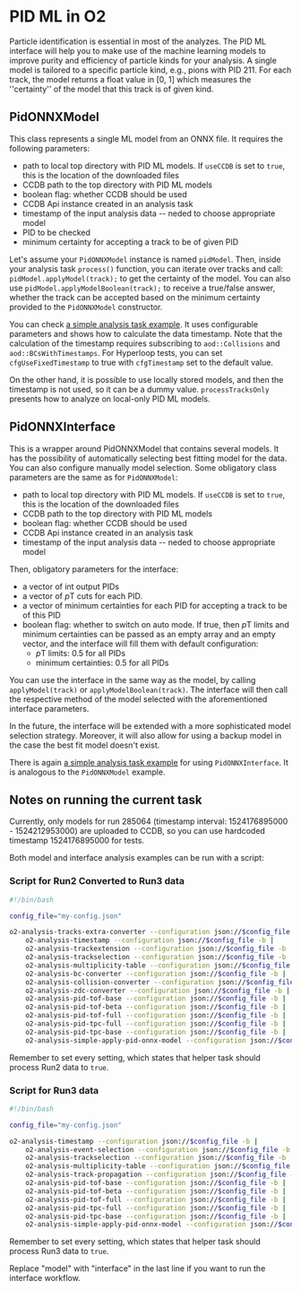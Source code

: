 # PID ML in O2

Particle identification is essential in most of the analyzes.
The PID ML interface will help you to make use of the machine learning models to improve purity and efficiency of particle kinds for your analysis.
A single model is tailored to a specific particle kind, e.g., pions with PID 211. For each track, the model returns a float value in [0, 1] which measures the ''certainty'' of the model that this track is of given kind.

## PidONNXModel

This class represents a single ML model from an ONNX file. It requires the following parameters:
- path to local top directory with PID ML models. If `useCCDB` is set to `true`, this is the location of the downloaded files
- CCDB path to the top directory with PID ML models
- boolean flag: whether CCDB should be used
- CCDB Api instance created in an analysis task
- timestamp of the input analysis data -- neded to choose appropriate model
- PID to be checked
- minimum certainty for accepting a track to be of given PID

Let's assume your `PidONNXModel` instance is named `pidModel`.
Then, inside your analysis task `process()` function, you can iterate over tracks and call: `pidModel.applyModel(track);` to get the certainty of the model.
You can also use `pidModel.applyModelBoolean(track);` to receive a true/false answer, whether the track can be accepted based on the minimum certainty provided to the `PidONNXModel` constructor.

You can check [a simple analysis task example](https://github.com/AliceO2Group/O2Physics/blob/master/Tools/PIDML/simpleApplyPidOnnxModel.cxx).
It uses configurable parameters and shows how to calculate the data timestamp. Note that the calculation of the timestamp requires subscribing to `aod::Collisions` and `aod::BCsWithTimestamps`.
For Hyperloop tests, you can set `cfgUseFixedTimestamp` to true with `cfgTimestamp` set to the default value.

On the other hand, it is possible to use locally stored models, and then the timestamp is not used, so it can be a dummy value. `processTracksOnly` presents how to analyze on local-only PID ML models.

## PidONNXInterface

This is a wrapper around PidONNXModel that contains several models. It has the possibility of automatically selecting best fitting model for the data. You can also configure manually model selection. Some obligatory class parameters are the same as for `PidONNXModel`:
- path to local top directory with PID ML models. If `useCCDB` is set to `true`, this is the location of the downloaded files
- CCDB path to the top directory with PID ML models
- boolean flag: whether CCDB should be used
- CCDB Api instance created in an analysis task
- timestamp of the input analysis data -- neded to choose appropriate model

Then, obligatory parameters for the interface:
- a vector of int output PIDs
- a vector of *p*T cuts for each PID.
- a vector of minimum certainties for each PID for accepting a track to be of this PID
- boolean flag: whether to switch on auto mode. If true, then *p*T limits and minimum certainties can be passed as an empty array and an empty vector, and the interface will fill them with default configuration:
  - *p*T limits: 0.5 for all PIDs
  - minimum certainties: 0.5 for all PIDs

You can use the interface in the same way as the model, by calling `applyModel(track)` or `applyModelBoolean(track)`. The interface will then call the respective method of the model selected with the aforementioned interface parameters.

In the future, the interface will be extended with a more sophisticated model selection strategy. Moreover, it will also allow for using a backup model in the case the best fit model doesn't exist.

There is again [a simple analysis task example](https://github.com/AliceO2Group/O2Physics/blob/master/Tools/PIDML/simpleApplyPidOnnxInterface.cxx) for using `PidONNXInterface`. It is analogous to the `PidONNXModel` example.

## Notes on running the current task

Currently, only models for run 285064 (timestamp interval: 1524176895000 - 1524212953000) are uploaded to CCDB, so you can use hardcoded timestamp 1524176895000 for tests.

Both model and interface analysis examples can be run with a script:

### Script for Run2 Converted to Run3 data
```bash
#!/bin/bash

config_file="my-config.json"

o2-analysis-tracks-extra-converter --configuration json://$config_file -b |
    o2-analysis-timestamp --configuration json://$config_file -b |
    o2-analysis-trackextension --configuration json://$config_file -b |
    o2-analysis-trackselection --configuration json://$config_file -b |
    o2-analysis-multiplicity-table --configuration json://$config_file -b |
    o2-analysis-bc-converter --configuration json://$config_file -b |
    o2-analysis-collision-converter --configuration json://$config_file -b |
    o2-analysis-zdc-converter --configuration json://$config_file -b |
    o2-analysis-pid-tof-base --configuration json://$config_file -b |
    o2-analysis-pid-tof-beta --configuration json://$config_file -b |
    o2-analysis-pid-tof-full --configuration json://$config_file -b |
    o2-analysis-pid-tpc-full --configuration json://$config_file -b |
    o2-analysis-pid-tpc-base --configuration json://$config_file -b |
    o2-analysis-simple-apply-pid-onnx-model --configuration json://$config_file -b
```
Remember to set every setting, which states that helper task should process Run2 data to `true`.

### Script for Run3 data
```bash
#!/bin/bash

config_file="my-config.json"

o2-analysis-timestamp --configuration json://$config_file -b |
    o2-analysis-event-selection --configuration json://$config_file -b |
    o2-analysis-trackselection --configuration json://$config_file -b |
    o2-analysis-multiplicity-table --configuration json://$config_file -b |
    o2-analysis-track-propagation --configuration json://$config_file -b |
    o2-analysis-pid-tof-base --configuration json://$config_file -b |
    o2-analysis-pid-tof-beta --configuration json://$config_file -b |
    o2-analysis-pid-tof-full --configuration json://$config_file -b |
    o2-analysis-pid-tpc-full --configuration json://$config_file -b |
    o2-analysis-pid-tpc-base --configuration json://$config_file -b |
    o2-analysis-simple-apply-pid-onnx-model --configuration json://$config_file -b
```
Remember to set every setting, which states that helper task should process Run3 data to `true`.


Replace "model" with "interface" in the last line if you want to run the interface workflow.
